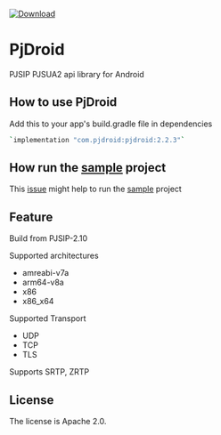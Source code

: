 [![Download](https://maven-badges.herokuapp.com/maven-central/com.pjdroid/pjdroid/badge.svg)](https://maven-badges.herokuapp.com/maven-central/com.pjdroid/pjdroid)

# PjDroid

PJSIP PJSUA2 api library for Android

## How to use PjDroid

Add this to your app's build.gradle file in dependencies

```bash
`implementation "com.pjdroid:pjdroid:2.2.3"`
```



## How run the [sample](https://github.com/mahmudur85/PjDroid/tree/master/sample) project

This [issue](https://github.com/mahmudur85/PjDroid/issues/1) might help to run the [sample](https://github.com/mahmudur85/PjDroid/tree/master/sample) project

## Feature

Build from PJSIP-2.10

Supported architectures

- amreabi-v7a
- arm64-v8a
- x86
- x86_x64

Supported Transport

- UDP
- TCP
- TLS

Supports SRTP, ZRTP

## License

The license is Apache 2.0.
